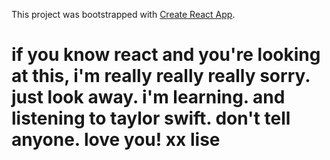 This project was bootstrapped with [Create React App](https://github.com/facebookincubator/create-react-app).

# if you know react and you're looking at this, i'm really really really sorry. just look away. i'm learning. and listening to taylor swift. don't tell anyone. love you! xx lise
